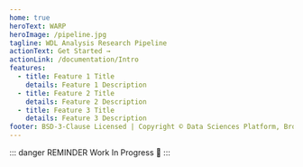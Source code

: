 ```yaml
---
home: true
heroText: WARP
heroImage: /pipeline.jpg
tagline: WDL Analysis Research Pipeline
actionText: Get Started →
actionLink: /documentation/Intro
features:
  - title: Feature 1 Title
    details: Feature 1 Description
  - title: Feature 2 Title
    details: Feature 2 Description
  - title: Feature 3 Title
    details: Feature 3 Description
footer: BSD-3-Clause Licensed | Copyright © Data Sciences Platform, Broad Institute.
---
```


::: danger REMINDER <Badge text="beta" type="warning"/>
Work In Progress 🚧
:::
